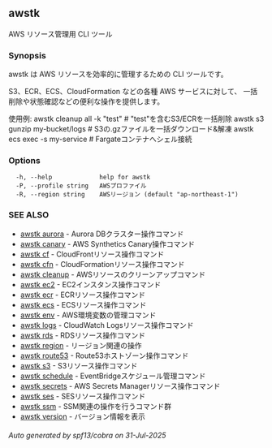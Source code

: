 ## awstk

AWS リソース管理用 CLI ツール

### Synopsis

awstk は AWS リソースを効率的に管理するための CLI ツールです。

S3、ECR、ECS、CloudFormation などの各種 AWS サービスに対して、
一括削除や状態確認などの便利な操作を提供します。

使用例:
  awstk cleanup all -k "test"    # "test"を含むS3/ECRを一括削除
  awstk s3 gunzip my-bucket/logs # S3の.gzファイルを一括ダウンロード&解凍
  awstk ecs exec -s my-service   # Fargateコンテナへシェル接続

### Options

```
  -h, --help             help for awstk
  -P, --profile string   AWSプロファイル
  -R, --region string    AWSリージョン (default "ap-northeast-1")
```

### SEE ALSO

* [awstk aurora](aurora.md)	 - Aurora DBクラスター操作コマンド
* [awstk canary](canary.md)	 - AWS Synthetics Canary操作コマンド
* [awstk cf](cf.md)	 - CloudFrontリソース操作コマンド
* [awstk cfn](cfn.md)	 - CloudFormationリソース操作コマンド
* [awstk cleanup](cleanup.md)	 - AWSリソースのクリーンアップコマンド
* [awstk ec2](ec2.md)	 - EC2インスタンス操作コマンド
* [awstk ecr](ecr.md)	 - ECRリソース操作コマンド
* [awstk ecs](ecs.md)	 - ECSリソース操作コマンド
* [awstk env](env.md)	 - AWS環境変数の管理コマンド
* [awstk logs](logs.md)	 - CloudWatch Logsリソース操作コマンド
* [awstk rds](rds.md)	 - RDSリソース操作コマンド
* [awstk region](region.md)	 - リージョン関連の操作
* [awstk route53](route53.md)	 - Route53ホストゾーン操作コマンド
* [awstk s3](s3.md)	 - S3リソース操作コマンド
* [awstk schedule](schedule.md)	 - EventBridgeスケジュール管理コマンド
* [awstk secrets](secrets.md)	 - AWS Secrets Managerリソース操作コマンド
* [awstk ses](ses.md)	 - SESリソース操作コマンド
* [awstk ssm](ssm.md)	 - SSM関連の操作を行うコマンド群
* [awstk version](version.md)	 - バージョン情報を表示

###### Auto generated by spf13/cobra on 31-Jul-2025
